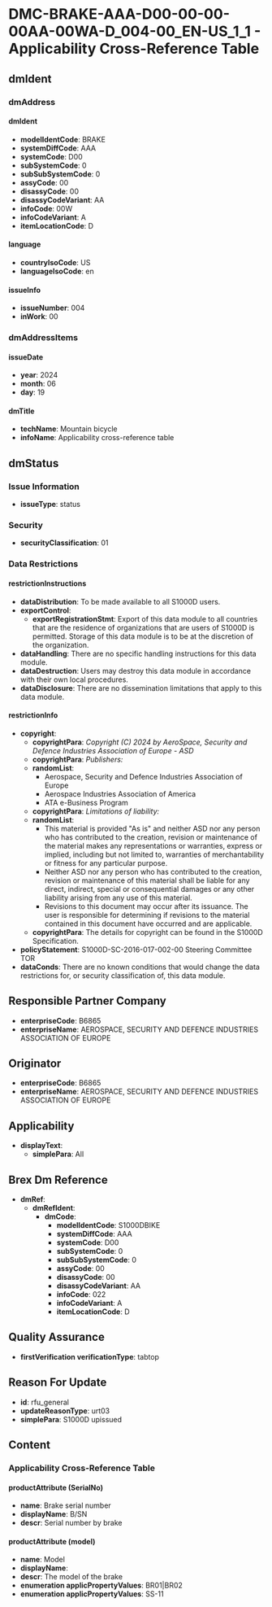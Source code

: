# DMC-BRAKE-AAA-D00-00-00-00AA-00WA-D_004-00_EN-US_1_1 - Applicability Cross-Reference Table

## dmIdent

### dmAddress

#### dmIdent

*   **modelIdentCode**: BRAKE
*   **systemDiffCode**: AAA
*   **systemCode**: D00
*   **subSystemCode**: 0
*   **subSubSystemCode**: 0
*   **assyCode**: 00
*   **disassyCode**: 00
*   **disassyCodeVariant**: AA
*   **infoCode**: 00W
*   **infoCodeVariant**: A
*   **itemLocationCode**: D

#### language

*   **countryIsoCode**: US
*   **languageIsoCode**: en

#### issueInfo

*   **issueNumber**: 004
*   **inWork**: 00

### dmAddressItems

#### issueDate

*   **year**: 2024
*   **month**: 06
*   **day**: 19

#### dmTitle

*   **techName**: Mountain bicycle
*   **infoName**: Applicability cross-reference table

## dmStatus

### Issue Information

*   **issueType**: status

### Security

*   **securityClassification**: 01

### Data Restrictions

#### restrictionInstructions

*   **dataDistribution**: To be made available to all S1000D users.
*   **exportControl**: 
    *   **exportRegistrationStmt**: Export of this data module to all countries that are the residence of organizations that are users of S1000D is permitted. Storage of this data module is to be at the discretion of the organization.
*   **dataHandling**: There are no specific handling instructions for this data module.
*   **dataDestruction**: Users may destroy this data module in accordance with their own local procedures.
*   **dataDisclosure**: There are no dissemination limitations that apply to this data module.

#### restrictionInfo

*   **copyright**:
    *   **copyrightPara**: *Copyright (C) 2024 by AeroSpace, Security and Defence Industries Association of Europe - ASD*
    *   **copyrightPara**: *Publishers:*
    *   **randomList**:
        *   Aerospace, Security and Defence Industries Association of Europe
        *   Aerospace Industries Association of America
        *   ATA e-Business Program
    *   **copyrightPara**: *Limitations of liability:*
    *   **randomList**:
        *   This material is provided "As is" and neither ASD nor any person who has contributed to the creation, revision or maintenance of the material makes any representations or warranties, express or implied, including but not limited to, warranties of merchantability or fitness for any particular purpose.
        *   Neither ASD nor any person who has contributed to the creation, revision or maintenance of this material shall be liable for any direct, indirect, special or consequential damages or any other liability arising from any use of this material.
        *   Revisions to this document may occur after its issuance. The user is responsible for determining if revisions to the material contained in this document have occurred and are applicable.
    *   **copyrightPara**: The details for copyright can be found in the S1000D Specification.
*   **policyStatement**: S1000D-SC-2016-017-002-00 Steering Committee TOR
*   **dataConds**: There are no known conditions that would change the data restrictions for, or security classification of, this data module.

## Responsible Partner Company

*   **enterpriseCode**: B6865
*   **enterpriseName**: AEROSPACE, SECURITY AND DEFENCE INDUSTRIES ASSOCIATION OF EUROPE

## Originator

*   **enterpriseCode**: B6865
*   **enterpriseName**: AEROSPACE, SECURITY AND DEFENCE INDUSTRIES ASSOCIATION OF EUROPE

## Applicability

*   **displayText**:
    *   **simplePara**: All

## Brex Dm Reference

*   **dmRef**:
    *   **dmRefIdent**:
        *   **dmCode**:
            *   **modelIdentCode**: S1000DBIKE
            *   **systemDiffCode**: AAA
            *   **systemCode**: D00
            *   **subSystemCode**: 0
            *   **subSubSystemCode**: 0
            *   **assyCode**: 00
            *   **disassyCode**: 00
            *   **disassyCodeVariant**: AA
            *   **infoCode**: 022
            *   **infoCodeVariant**: A
            *   **itemLocationCode**: D

## Quality Assurance

*   **firstVerification verificationType**: tabtop

## Reason For Update

*   **id**: rfu_general
*   **updateReasonType**: urt03
*   **simplePara**: S1000D upissued

## Content

### Applicability Cross-Reference Table

#### productAttribute (SerialNo)

*   **name**: Brake serial number
*   **displayName**: B/SN
*   **descr**: Serial number by brake

#### productAttribute (model)

*   **name**: Model
*   **displayName**: 
*   **descr**: The model of the brake
*   **enumeration applicPropertyValues**: BR01|BR02
*   **enumeration applicPropertyValues**: SS-11